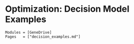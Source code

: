 # Optimization: Decision Model Examples

```@index
Modules = [GeneDrive]
Pages   = ["decision_examples.md"]
```